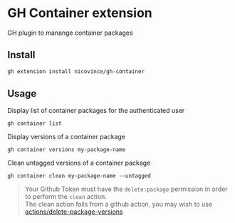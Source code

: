 # GH Container extension

GH plugin to manange container packages

## Install
```bash
gh extension install nicovince/gh-container
```

## Usage
Display list of container packages for the authenticated user
```
gh container list
```

Display versions of a container package
```
gh container versions my-package-name
```

Clean untagged versions of a container package
```
gh container clean my-package-name --untagged
```

> Your Github Token must have the `delete:package` permission in order to perform the `clean` action.  
> The clean action fails from a github action, you may wish to use [actions/delete-package-versions](https://github.com/actions/delete-package-versions)
